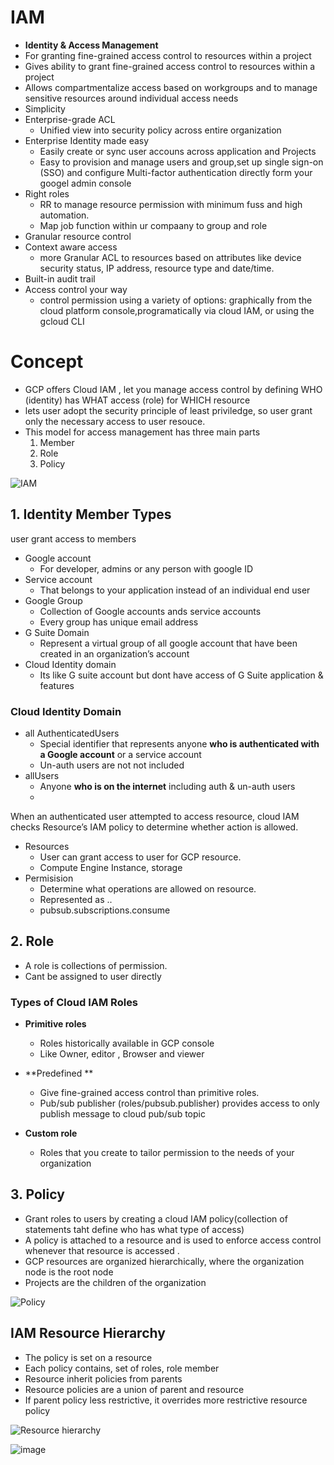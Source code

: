 
# IAM
- **Identity & Access Management**
- For granting fine-grained access control to resources within a project
- Gives ability to grant fine-grained access control to resources within a project 
- Allows compartmentalize access based on workgroups and to manage sensitive resources around individual access needs
- Simplicity
- Enterprise-grade ACL 
  - Unified view into security policy across entire organization
- Enterprise Identity made easy
  - Easily create or sync user accouns across application and Projects
  - Easy to provision and manage users and group,set up single sign-on (SSO) and configure Multi-factor authentication directly form your googel admin console
- Right roles
  - RR to manage resource permission with minimum fuss and high automation.
  - Map job function within ur compaany to group and role
- Granular resource control
- Context aware access
  - more Granular ACL to resources based on attributes like device security status, IP address, resource type and date/time.
- Built-in audit trail
- Access control your way
  - control permission using a variety of options: graphically from the cloud platform console,programatically via cloud IAM, or using the gcloud CLI 

# Concept
- GCP offers Cloud IAM , let you manage access control by defining WHO (identity) has WHAT access (role) for WHICH resource
- lets user adopt the security principle of least priviledge, so user grant only the necessary access to user resouce.
- This model for access management has three main parts
  1. Member
  2. Role 
  3. Policy

![IAM](https://user-images.githubusercontent.com/56934817/115112976-5a643600-9fa1-11eb-9d60-67cf8350668a.png)


## 1. Identity Member Types
user grant access to members
- Google account
  - For developer, admins or any person with google ID 
- Service account
  - That belongs to your application instead of an individual end user 
- Google Group
  - Collection of Google accounts ands service accounts
  - Every group has unique email address
- G Suite Domain 
  - Represent a virtual group of all google account that have been created in an organization’s account
- Cloud Identity domain 
  - Its like G suite account but dont have access of G Suite application & features

### Cloud Identity Domain 
- all AuthenticatedUsers
  - Special identifier that represents anyone **who is authenticated with a Google account** or a service account 
  - Un-auth users are not not included
- allUsers
  - Anyone **who is on the internet** including auth & un-auth users
  - 
When an authenticated user attempted to access resource, cloud IAM checks Resource’s IAM policy to determine whether action is allowed.
- Resources
  - User can grant access to user for GCP resource.
  - Compute Engine Instance, storage
- Permisision
  - Determine what operations are allowed on resource.
  - Represented as <service>.<resource>.<verb>
  - pubsub.subscriptions.consume

## 2. Role 
- A role is collections of permission. 
- Cant be assigned to user directly

### Types of Cloud IAM Roles
- **Primitive roles**
  - Roles historically available in GCP console
  - Like Owner, editor , Browser and viewer
  
- **Predefined **
  - Give fine-grained access control than primitive roles.
  - Pub/sub publisher (roles/pubsub.publisher) provides access to only publish message to cloud pub/sub topic
  
- **Custom role**
  - Roles that you create to tailor permission to the needs of your organization

## 3. Policy
- Grant roles to users by creating a cloud IAM policy(collection of statements taht define who has what type of access)
- A policy is attached to a resource and is used to enforce access control  whenever that resource is accessed .
- GCP resources are organized hierarchically, where the organization node is the root node
- Projects are the children of the organization

![Policy](https://user-images.githubusercontent.com/56934817/115113045-ba5adc80-9fa1-11eb-876d-4e2f6ede5c76.png)

## IAM Resource Hierarchy 
- The policy is set on a resource
- Each policy contains, set of roles, role member
- Resource inherit policies from parents
- Resource policies are a union of parent and resource
- If parent policy less restrictive, it overrides more restrictive resource policy

![Resource hierarchy](https://user-images.githubusercontent.com/56934817/115113123-0efe5780-9fa2-11eb-8449-3a3cf7340052.png)

![image](https://user-images.githubusercontent.com/56934817/115113212-acf22200-9fa2-11eb-99ac-56b3caecb6d4.png)
